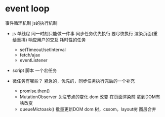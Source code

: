 # event loop
事件循环机制 js的执行机制

- js 单线程
  同一时刻只能做一件事
  同步任务优先执行  要尽快执行 渲染页面(重绘重排)  响应用户的交互
  耗时性的任务
  - setTimeout/setInterval
  - fetch/ajax
  - eventListener

- script 脚本
  一个宏任务

- 微任务有哪些？
  紧急的，优先的，同步任务执行完后的一个补充
  - promise.then()
  - MutationObserver 关注节点的变化
    dom 改变 在页面渲染前 拿到DOM有啥改变
  - queueMictoask() 批量更新DOM
    dom 树，cssom，layout树 图层合并
